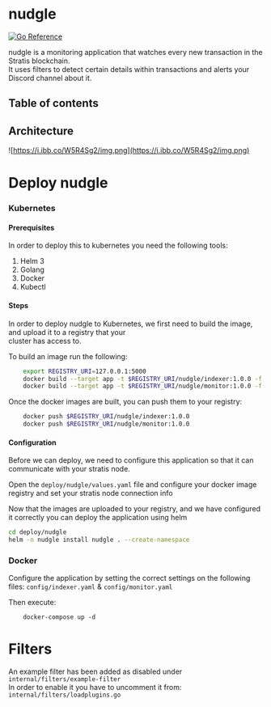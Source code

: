 # nudgle
[![Go Reference](https://pkg.go.dev/badge/github.com/nudgle/nudgle.svg)](https://pkg.go.dev/github.com/nudgle/nudgle)

nudgle is a monitoring application that watches every new transaction in the Stratis blockchain.  
It uses filters to detect certain details within transactions and alerts your Discord channel about it.

## Table of contents

## Architecture
![https://i.ibb.co/W5R4Sg2/img.png](https://i.ibb.co/W5R4Sg2/img.png)

# Deploy nudgle
### Kubernetes
#### Prerequisites
In order to deploy this to kubernetes you need the following tools:
1. Helm 3
2. Golang
3. Docker
4. Kubectl

#### Steps
In order to deploy nudgle to Kubernetes, we first need to build the image, and upload it to a registry that your  
cluster has access to.

To build an image run the following:
```bash
    export REGISTRY_URI=127.0.0.1:5000
    docker build --target app -t $REGISTRY_URI/nudgle/indexer:1.0.0 -f build/indexer/Dockerfile .
    docker build --target app -t $REGISTRY_URI/nudgle/monitor:1.0.0 -f build/monitor/Dockerfile .
```
Once the docker images are built, you can push them to your registry:  
```bash
    docker push $REGISTRY_URI/nudgle/indexer:1.0.0
    docker push $REGISTRY_URI/nudgle/monitor:1.0.0
```
#### Configuration
Before we can deploy, we need to configure this application so that it can communicate with your stratis node.

Open the `deploy/nudgle/values.yaml` file and configure your docker image registry and set your stratis node connection info



Now that the images are uploaded to your registry, and we have configured it correctly you can deploy the application using helm
```bash
cd deploy/nudgle
helm -n nudgle install nudgle . --create-namespace
```

### Docker
Configure the application by setting the correct settings on the following files:
`config/indexer.yaml` & `config/monitor.yaml`  

Then execute:  
```shell
    docker-compose up -d
```

# Filters
An example filter has been added as disabled under `internal/filters/example-filter`  
In order to enable it you have to uncomment it from: `internal/filters/loadplugins.go`